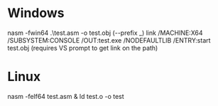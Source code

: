 # Windows
nasm -fwin64 .\test.asm -o test.obj (--prefix \_)
link /MACHINE:X64 /SUBSYSTEM:CONSOLE /OUT:test.exe /NODEFAULTLIB /ENTRY:start test.obj (requires VS prompt to get link on the path)

# Linux
nasm -felf64 test.asm & ld test.o -o test